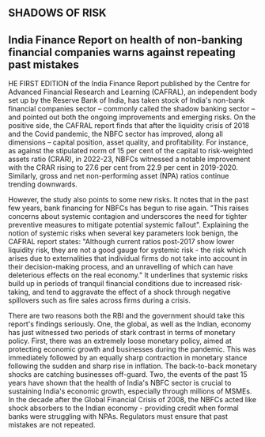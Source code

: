 ## **SHADOWS OF RISK**

## India Finance Report on health of non-banking financial companies warns against repeating past mistakes

HE FIRST EDITION of the India Finance Report published by the Centre for Advanced Financial Research and Learning (CAFRAL), an independent body set up by the Reserve Bank of India, has taken stock of India's non-bank financial companies sector – commonly called the shadow banking sector – and pointed out both the ongoing improvements and emerging risks. On the positive side, the CAFRAL report finds that after the liquidity crisis of 2018 and the Covid pandemic, the NBFC sector has improved, along all dimensions – capital position, asset quality, and profitability. For instance, as against the stipulated norm of 15 per cent of the capital to risk-weighted assets ratio (CRAR), in 2022-23, NBFCs witnessed a notable improvement with the CRAR rising to 27.6 per cent from 22.9 per cent in 2019-2020. Similarly, gross and net non-performing asset (NPA) ratios continue trending downwards.

However, the study also points to some new risks. It notes that in the past few years, bank financing for NBFCs has begun to rise again. "This raises concerns about systemic contagion and underscores the need for tighter preventive measures to mitigate potential systemic fallout". Explaining the notion of systemic risks when several key parameters look benign, the CAFRAL report states: "Although current ratios post-2017 show lower liquidity risk, they are not a good gauge for systemic risk - the risk which arises due to externalities that individual firms do not take into account in their decision-making process, and an unravelling of which can have deleterious effects on the real economy." It underlines that systemic risks build up in periods of tranquil financial conditions due to increased risk-taking, and tend to aggravate the effect of a shock through negative spillovers such as fire sales across firms during a crisis.

There are two reasons both the RBI and the government should take this report's findings seriously. One, the global, as well as the Indian, economy has just witnessed two periods of stark contrast in terms of monetary policy. First, there was an extremely loose monetary policy, aimed at protecting economic growth and businesses during the pandemic. This was immediately followed by an equally sharp contraction in monetary stance following the sudden and sharp rise in inflation. The back-to-back monetary shocks are catching businesses off-guard. Two, the events of the past 15 years have shown that the health of India's NBFC sector is crucial to sustaining India's economic growth, especially through millions of MSMEs. In the decade after the Global Financial Crisis of 2008, the NBFCs acted like shock absorbers to the Indian economy - providing credit when formal banks were struggling with NPAs. Regulators must ensure that past mistakes are not repeated.